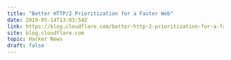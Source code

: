 ```yaml
---
title: "Better HTTP/2 Prioritization for a Faster Web"
date: 2019-05-14T13:03:54Z
link: https://blog.cloudflare.com/better-http-2-prioritization-for-a-faster-web/?utm_medium=RSS&utm_source=hune
site: blog.cloudflare.com
topic: Hacker News
draft: false
---
```

